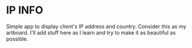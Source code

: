# IP INFO

Simple app to display client's IP address and country.
Consider this as my artboard. I'll add stuff here as I learn and try to make it as beautiful as possible.


